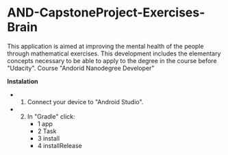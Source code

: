 # AND-CapstoneProject-Exercises-Brain
This application is aimed at improving the mental health of the people through mathematical exercises. This development includes the elementary concepts necessary to be able to apply to the degree in the course before "Udacity". Course "Andorid Nanodegree Developer"

**Instalation**

- 1. Connect your device to "Android Studio".
- 2. In "Gradle" click:
     - 1 app
     - 2 Task
     - 3 install
     - 4 installRelease
